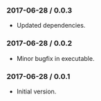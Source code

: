 ### 2017-06-28 / 0.0.3

* Updated dependencies.

### 2017-06-28 / 0.0.2

* Minor bugfix in executable.

### 2017-06-28 / 0.0.1

* Initial version.